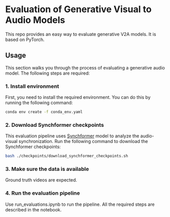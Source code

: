 # Evaluation of Generative Visual to Audio Models

This repo provides an easy way to evaluate generative V2A models. It is based on PyTorch.

## Usage

This section walks you through the process of evaluating a generative audio model. The following steps are required:

### 1. Install environment

First, you need to install the required environment. You can do this by running the following command:

```bash
conda env create -f conda_env.yaml
```

### 2. Download Synchformer checkpoints

This evaluation pipeline uses [Synchformer](https://github.com/v-iashin/Synchformer) model to analyze the audio-visual synchronization. Run the following command to download the Synchformer checkpoints:

```bash
bash ./checkpoints/download_synchformer_checkpoints.sh
```

### 3. Make sure the data is available

Ground truth videos are expected.

### 4. Run the evaluation pipeline

Use run_evaluations.ipynb to run the pipeline. All the required steps are described in the notebook.
